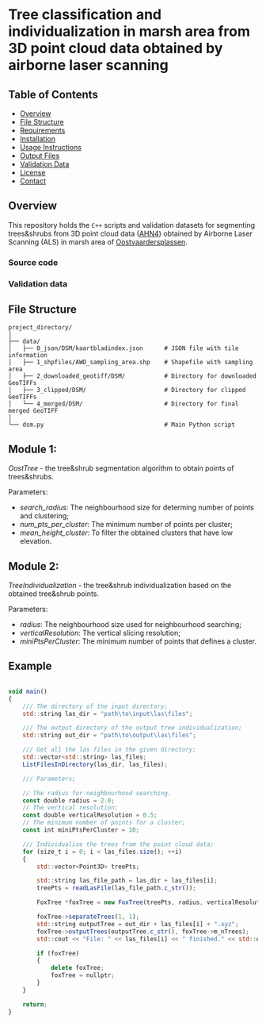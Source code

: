 # Tree classification and individualization in marsh area from 3D point cloud data obtained by airborne laser scanning


## Table of Contents

- [Overview](#overview)
- [File Structure](#file-structure)
- [Requirements](#requirements)
- [Installation](#installation)
- [Usage Instructions](#usage-instructions)
- [Output Files](#output-files)
- [Validation Data](#validation-data)
- [License](#license)
- [Contact](#contact)

## Overview 
This repository holds the `C++` scripts and validation datasets for segmenting trees&shrubs from 3D point cloud data ([AHN4](https://www.arcgis.com/home/webscene/viewer.html?webscene=c6db29808aad459cbf6488cd96828e9a)) obtained by Airborne Laser Scanning (ALS) in marsh area of [Oostvaardersplassen](https://www.staatsbosbeheer.nl/uit-in-de-natuur/locaties/oostvaardersplassen).

### Source code


### Validation data


## File Structure

```plaintext
project_directory/
│
├── data/
│   ├── 0_json/DSM/kaartbladindex.json      # JSON file with tile information
│   ├── 1_shpfiles/AWD_sampling_area.shp    # Shapefile with sampling area
│   ├── 2_downloaded_geotiff/DSM/           # Directory for downloaded GeoTIFFs
│   ├── 3_clipped/DSM/                      # Directory for clipped GeoTIFFs
│   └── 4_merged/DSM/                       # Directory for final merged GeoTIFF
│
└── dsm.py                                  # Main Python script
```


## Module 1:

_OostTree_ - the tree&shrub segmentation algorithm to obtain points of trees&shrubs.

Parameters:

- _search_radius_: The neighbourhood size for determing number of points and clustering;
- _num_pts_per_cluster_: The minimum number of points per cluster;
- _mean_height_cluster_: To filter the obtained clusters that have low elevation.

## Module 2:

_TreeIndividualization_ - the tree&shrub individualization based on the obtained tree&shrub points.

Parameters:

- _radius_: The neighbourhood size used for neighbourhood searching;
- _verticalResolution_: The vertical slicing resolution;
- _miniPtsPerCluster_: The minimum number of points that defines a cluster.

## Example

```javascript {.line-numbers}

void main()
{
    /// The directory of the input directory;
    std::string las_dir = "path\to\input\las\files";

    /// The output directory of the output tree individualization;
    std::string out_dir = "path\to\output\las\files";

    /// Get all the las files in the given directory;
    std::vector<std::string> las_files;
    ListFilesInDirectory(las_dir, las_files);

    /// Parameters;

    // The radius for neighbourhood searching.
    const double radius = 2.0;
    // The vertical resolution;
    const double verticalResolution = 0.5;
    // The minimum number of points for a cluster;
    const int miniPtsPerCluster = 10;

    /// Individualize the trees from the point cloud data;
    for (size_t i = 0; i < las_files.size(); ++i)
    {
        std::vector<Point3D> treePts;

        std::string las_file_path = las_dir + las_files[i];
        treePts = readLasFile(las_file_path.c_str());

        FoxTree *foxTree = new FoxTree(treePts, radius, verticalResolution, miniPtsPerCluster);

        foxTree->separateTrees(1, 1);
        std::string outputTree = out_dir + las_files[i] + ".xyz";
        foxTree->outputTrees(outputTree.c_str(), foxTree->m_nTrees);
        std::cout << "File: " << las_files[i] << " finished." << std::endl;

        if (foxTree)
        {
            delete foxTree;
            foxTree = nullptr;
        }
    }

    return;
}

```
